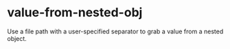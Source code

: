# value-from-nested-obj
Use a file path with a user-specified separator to grab a value from a nested object.

